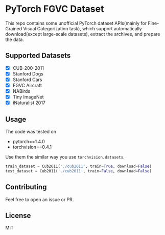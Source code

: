 # PyTorch FGVC Dataset

This repo contains some unofficial PyTorch dataset APIs(mainly for Fine-Grained Visual Categorization task), 
which support automatically download(except large-scale datasets), extract the archives, and prepare the data.

## Supported Datasets
- [x] CUB-200-2011
- [x] Stanford Dogs
- [x] Stanford Cars
- [x] FGVC Aircraft
- [x] NABirds
- [x] Tiny ImageNet
- [x] iNaturalist 2017

## Usage
The code was tested on 
- pytorch==1.4.0
- torchvision==0.4.1

Use them the similar way you use `torchvision.datasets`.
```python
train_dataset = Cub2011('./cub2011', train=True, download=False)
test_dataset = Cub2011('./cub2011', train=False, download=False)
```
## Contributing
Feel free to open an issue or PR.

## License
MIT